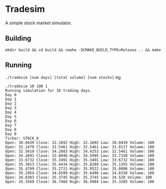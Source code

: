 # Tradesim
A simple stock market simulator.

## Building
`mkdir build && cd build && cmake -DCMAKE_BUILD_TYPE=Release .. && make`

## Running
`./tradesim [num days] [total volume] [num stocks]`
eg
```
./tradesim 10 100 1                                                                                                                              
Running simulation for 10 trading days.
Day 0
Day 1
Day 2
Day 3
Day 4
Day 5
Day 6
Day 7
Day 8
Day 9
Ticker: STOCK_0
Open: 30.0439 Close: 32.1692 High: 32.1692 Low: 30.0439 Volume: 100
Open: 32.1479 Close: 32.5461 High: 32.5461 Low: 31.8117 Volume: 100
Open: 32.5619 Close: 34.2683 High: 34.4253 Low: 32.5461 Volume: 100
Open: 34.2691 Close: 33.8046 High: 34.5995 Low: 33.7158 Volume: 100
Open: 33.6732 Close: 35.3491 High: 35.3491 Low: 33.6732 Volume: 100
Open: 35.3813 Close: 35.4434 High: 35.8289 Low: 35.1355 Volume: 100
Open: 35.4709 Close: 35.2721 High: 35.9522 Low: 35.0006 Volume: 100
Open: 35.2954 Close: 34.8599 High: 35.6496 Low: 34.8338 Volume: 100
Open: 34.8303 Close: 35.3745 High: 35.3745 Low: 34.528 Volume: 100
Open: 35.3569 Close: 36.7404 High: 36.9984 Low: 35.3285 Volume: 100
                                                                                                                                                
```